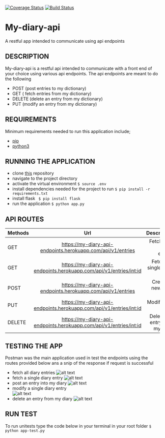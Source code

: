 [![Coverage Status](https://coveralls.io/repos/github/kelvinrandu/My-diary-api/badge.svg?branch=develop)](https://coveralls.io/github/kelvinrandu/My-diary-api?branch=develop)
[![Build Status](https://travis-ci.org/kelvinrandu/My-diary-api.svg?branch=develop)](https://travis-ci.org/kelvinrandu/My-diary-api)
# My-diary-api  
A restful app intended to communicate using api endpoints
## DESCRIPTION
My-diary-api is a restful api intended to communicate with a front end of your choice using various api endpoints.
The api endpoints are meant to do the following
- POST (post entries to my dictionary)
- GET   ( fetch entries from my dictionary)
- DELETE (delete an  entry from my dictionary)
- PUT    (modify an entry from my dictionary)

## REQUIREMENTS
Minimum requirements needed to run this application include;
- [pip](https://packaging.python.org/tutorials/installing-packages/)
- [python3](https://www.python.org/getit/)

## RUNNING THE APPLICATION
- clone [this](https://github.com/kelvinrandu/My-diary-api/tree/master) repository
- navigate to the project directory
- activate the virtual environment
``` $ source .env ```
- install dependencies needed for the project to run
``` $ pip install -r requirements.txt ```
- install flask
``` $ pip install flask```
- run the application
``` $ python app.py ```
## API ROUTES

| Methods        | Url          | Description |
| ------------- |:-------------:| -----:|
| GET     | https://my-diary-api-endpoints.herokuapp.com/api/v1/entries           |  Fetches all diary entries |           
| GET     | https://my-diary-api-endpoints.herokuapp.com/api/v1/entries/<int:id>  |  Fetches a single diary entry    |
| POST    | https://my-diary-api-endpoints.herokuapp.com/api/v1/entries           |  Creates a new diary entry       |
| PUT     | https://my-diary-api-endpoints.herokuapp.com/api/v1/entries/<int:id>  |   Modifies an entry              |
| DELETE  | https://my-diary-api-endpoints.herokuapp.com/api/v1/entries/<int:id>  |   Deletes an entry from my Diary |

## TESTING THE APP
Postman was the main application used in test the endpoints using the routes provided below
ans a snip of the response if request is successful
- fetch all  diary entries
![alt text](https://github.com/kelvinrandu/My-diary-api/blob/ch-add-readme-159255344/images/get%20all.png)
- fetch a single diary entry
![alt text](https://github.com/kelvinrandu/My-diary-api/blob/ch-add-readme-159255344/images/post%20%20%20get%20each.png)
- post an entry into my diary 
![alt text](https://github.com/kelvinrandu/My-diary-api/blob/ch-add-readme-159255344/images/post%20entry.png)
- modify a single diary entry  
![alt text](https://github.com/kelvinrandu/My-diary-api/blob/ch-add-readme-159255344/images/modify.png)
- delete an entry from my diary
![alt text](https://github.com/kelvinrandu/My-diary-api/blob/ch-add-readme-159255344/images/delete.png)


## RUN TEST
To run unitests type the code below in your terminal in your root folder
``` $ python app-test.py ```